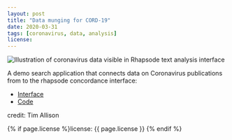 ```yaml
---
layout: post
title: "Data munging for CORD-19"
date: 2020-03-31
tags: [coronavirus, data, analysis]
license:
---
```


![Illustration of coronavirus data visible in Rhapsode text analysis interface]({{site.baseurl}}/assets/img/2020-03-31-Data-munging-for-CORD-19.png)

A demo search application that connects data on Coronavirus publications from to the rhapsode concordance interface:
- [Interface](https://rhapsode.covid19data.space/rhapsode/)
- [Code](https://github.com/tballison/cord-19)

credit: Tim Allison

{% if page.license %}license: {{ page.license }} {% endif %}
